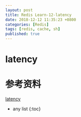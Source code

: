 ```yaml
---
layout: post
title: Redis Learn-12-latency
date: 2018-12-12 11:35:23 +0800
categories: [Redis]
tags: [redis, cache, sh]
published: true
---
```


# latency



# 参考资料

[latency](https://redis.io/topics/latency-monitor)

* any list
{:toc}